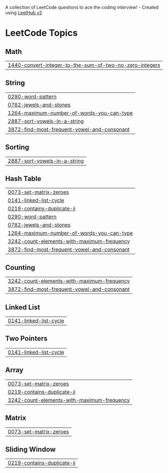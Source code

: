 A collection of LeetCode questions to ace the coding interview! - Created using [LeetHub v2](https://github.com/arunbhardwaj/LeetHub-2.0)
<!---LeetCode Topics Start-->
# LeetCode Topics
## Math
|  |
| ------- |
| [1440-convert-integer-to-the-sum-of-two-no-zero-integers](https://github.com/deviakula2006/leethub/tree/master/1440-convert-integer-to-the-sum-of-two-no-zero-integers) |
## String
|  |
| ------- |
| [0290-word-pattern](https://github.com/deviakula2006/leethub/tree/master/0290-word-pattern) |
| [0782-jewels-and-stones](https://github.com/deviakula2006/leethub/tree/master/0782-jewels-and-stones) |
| [1264-maximum-number-of-words-you-can-type](https://github.com/deviakula2006/leethub/tree/master/1264-maximum-number-of-words-you-can-type) |
| [2887-sort-vowels-in-a-string](https://github.com/deviakula2006/leethub/tree/master/2887-sort-vowels-in-a-string) |
| [3872-find-most-frequent-vowel-and-consonant](https://github.com/deviakula2006/leethub/tree/master/3872-find-most-frequent-vowel-and-consonant) |
## Sorting
|  |
| ------- |
| [2887-sort-vowels-in-a-string](https://github.com/deviakula2006/leethub/tree/master/2887-sort-vowels-in-a-string) |
## Hash Table
|  |
| ------- |
| [0073-set-matrix-zeroes](https://github.com/deviakula2006/leethub/tree/master/0073-set-matrix-zeroes) |
| [0141-linked-list-cycle](https://github.com/deviakula2006/leethub/tree/master/0141-linked-list-cycle) |
| [0219-contains-duplicate-ii](https://github.com/deviakula2006/leethub/tree/master/0219-contains-duplicate-ii) |
| [0290-word-pattern](https://github.com/deviakula2006/leethub/tree/master/0290-word-pattern) |
| [0782-jewels-and-stones](https://github.com/deviakula2006/leethub/tree/master/0782-jewels-and-stones) |
| [1264-maximum-number-of-words-you-can-type](https://github.com/deviakula2006/leethub/tree/master/1264-maximum-number-of-words-you-can-type) |
| [3242-count-elements-with-maximum-frequency](https://github.com/deviakula2006/leethub/tree/master/3242-count-elements-with-maximum-frequency) |
| [3872-find-most-frequent-vowel-and-consonant](https://github.com/deviakula2006/leethub/tree/master/3872-find-most-frequent-vowel-and-consonant) |
## Counting
|  |
| ------- |
| [3242-count-elements-with-maximum-frequency](https://github.com/deviakula2006/leethub/tree/master/3242-count-elements-with-maximum-frequency) |
| [3872-find-most-frequent-vowel-and-consonant](https://github.com/deviakula2006/leethub/tree/master/3872-find-most-frequent-vowel-and-consonant) |
## Linked List
|  |
| ------- |
| [0141-linked-list-cycle](https://github.com/deviakula2006/leethub/tree/master/0141-linked-list-cycle) |
## Two Pointers
|  |
| ------- |
| [0141-linked-list-cycle](https://github.com/deviakula2006/leethub/tree/master/0141-linked-list-cycle) |
## Array
|  |
| ------- |
| [0073-set-matrix-zeroes](https://github.com/deviakula2006/leethub/tree/master/0073-set-matrix-zeroes) |
| [0219-contains-duplicate-ii](https://github.com/deviakula2006/leethub/tree/master/0219-contains-duplicate-ii) |
| [3242-count-elements-with-maximum-frequency](https://github.com/deviakula2006/leethub/tree/master/3242-count-elements-with-maximum-frequency) |
## Matrix
|  |
| ------- |
| [0073-set-matrix-zeroes](https://github.com/deviakula2006/leethub/tree/master/0073-set-matrix-zeroes) |
## Sliding Window
|  |
| ------- |
| [0219-contains-duplicate-ii](https://github.com/deviakula2006/leethub/tree/master/0219-contains-duplicate-ii) |
<!---LeetCode Topics End-->